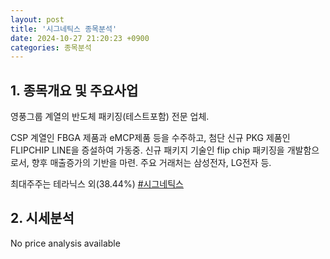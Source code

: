 ```yaml
---
layout: post
title: '시그네틱스 종목분석'
date: 2024-10-27 21:20:23 +0900
categories: 종목분석
---
```


## 1. 종목개요 및 주요사업

영풍그룹 계열의 반도체 패키징(테스트포함) 전문 업체.

CSP 계열인 FBGA 제품과 eMCP제품 등을 수주하고, 첨단 신규 PKG 제품인 FLIPCHIP LINE을 증설하여 가동중. 신규 패키지 기술인 flip chip 패키징을 개발함으로서, 향후 매출증가의 기반을 마련. 주요 거래처는 삼성전자, LG전자 등. 

최대주주는 테라닉스 외(38.44%)
[#시그네틱스](#)

## 2. 시세분석

No price analysis available
